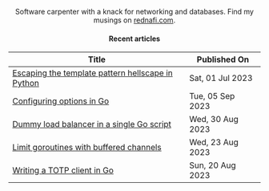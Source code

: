 <div align="center">

Software carpenter with a knack for networking and databases. Find my musings on
<a href="https://rednafi.com/" rel="me">rednafi.com</a>.
<div>

#### Recent articles

| Title | Published On |
| ----- | ------------ |
| [Escaping the template pattern hellscape in Python](http://rednafi.com/python/escape_template_pattern/) | Sat, 01 Jul 2023 |
| [Configuring options in Go](http://rednafi.com/go/configure_options/) | Tue, 05 Sep 2023 |
| [Dummy load balancer in a single Go script](http://rednafi.com/go/dummy_load_balancer/) | Wed, 30 Aug 2023 |
| [Limit goroutines with buffered channels](http://rednafi.com/go/limit_goroutines_with_buffered_channels/) | Wed, 23 Aug 2023 |
| [Writing a TOTP client in Go](http://rednafi.com/go/totp_client/) | Sun, 20 Aug 2023 |

